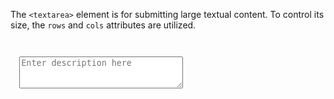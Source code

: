 The `<textarea>` element is for submitting large textual content. To control its size, the `rows` and `cols` attributes are utilized.

<Editor lang="html">
<code>
<form>
  <textarea rows="3" cols="30" placeholder="Enter description here"></textarea>
</form>
</code>
</Editor>